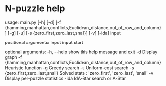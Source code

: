 # N-puzzle help

usage: main.py [-h] [-d]
               [-f {hamming,manhattan,conflicts,Euclidean_distance,out_of_row_and_column}]
               [-g] [-u] [-s {zero_first,zero_last,snail}] [-v] [-ida]
               input


positional arguments:
  input                 input start

optional arguments:
  -h, --help            show this help message and exit
  -d                    Display graph
  -f {hamming,manhattan,conflicts,Euclidean_distance,out_of_row_and_column}
                        Heuristic function
  -g                    Greedy search
  -u                    Uniform-cost search
  -s {zero_first,zero_last,snail}
                        Solved state : 'zero_first', 'zero_last', 'snail'
  -v                    Display per-puzzle statistics
  -ida                  IdA-Star search or A-Star

